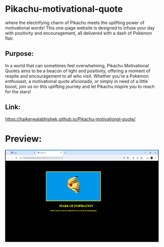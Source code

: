 # Pikachu-motivational-quote
where the electrifying charm of Pikachu meets the uplifting power of motivational words! This one-page website is designed to infuse your day with positivity and encouragement, all delivered with a dash of Pokémon flair.

## Purpose:

In a world that can sometimes feel overwhelming, Pikachu Motivational Quotes aims to be a beacon of light and positivity, offering a moment of respite and encouragement to all who visit. Whether you're a Pokémon enthusiast, a motivational quote aficionado, or simply in need of a little boost, join us on this uplifting journey and let Pikachu inspire you to reach for the stars!

## Link:


https://haikerwalabhishek.github.io/Pikachu-motivational-quote/
# Preview:


<img src="https://github.com/haikerwalabhishek/Pikachu-motivational-quote/blob/main/pikachu.png" height=300px width=500px>
